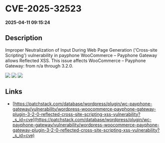 # CVE-2025-32523

**2025-04-11 09:15:24**

## Description
Improper Neutralization of Input During Web Page Generation ('Cross-site Scripting') vulnerability in payphone WooCommerce – Payphone Gateway allows Reflected XSS. This issue affects WooCommerce – Payphone Gateway: from n/a through 3.2.0.

![](https://img.shields.io/static/v1?label=Score&message=7.1&color=red)
![](https://img.shields.io/static/v1?label=Severity&message=HIGH&color=red)
![](https://img.shields.io/static/v1?label=CWE&message=XSS&color=green)

## Links
- [https://patchstack.com/database/wordpress/plugin/wc-payphone-gateway/vulnerability/wordpress-woocommerce-payphone-gateway-plugin-3-2-0-reflected-cross-site-scripting-xss-vulnerability?_s_id=cve](https://patchstack.com/database/wordpress/plugin/wc-payphone-gateway/vulnerability/wordpress-woocommerce-payphone-gateway-plugin-3-2-0-reflected-cross-site-scripting-xss-vulnerability?_s_id=cve)
